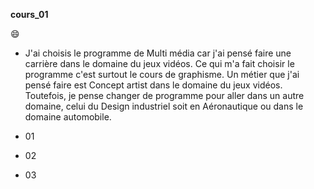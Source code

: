 **cours_01**

😄

* J'ai choisis le programme de Multi média car j'ai pensé faire une carrière dans le domaine du jeux vidéos. Ce qui m'a fait choisir le programme c'est surtout le cours de graphisme. Un métier que j'ai pensé faire est Concept artist dans le domaine du jeux vidéos. Toutefois, je pense changer de programme pour aller dans un autre domaine, celui du Design industriel soit en Aéronautique ou dans le domaine automobile. 

* 01
* 02
* 03

